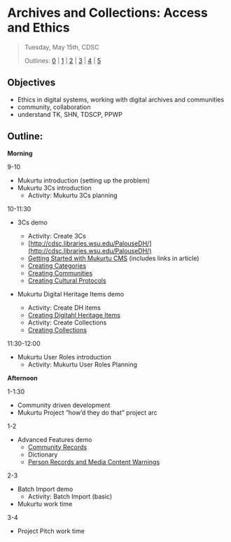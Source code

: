 # Archives and Collections: Access and Ethics

> Tuesday, May 15th, CDSC
> 
> Outlines: [0](day-0.md) | [1](day-1.md) | [2](day-2.md) | [3](day-3.md) | [4](day-4.md) | [5](day-5.md)

## Objectives

- Ethics in digital systems, working with digital archives and communities
- community, collaboration
- understand TK, SHN, TDSCP, PPWP

## Outline: 

**Morning** 

9-10
- Mukurtu introduction (setting up the problem)
- Mukurtu 3Cs introduction
  - Activity: Mukurtu 3Cs planning

10-11:30
- 3Cs demo
  - Activity: Create 3Cs
  - [http://cdsc.libraries.wsu.edu/PalouseDH/](http://cdsc.libraries.wsu.edu/PalouseDH/)
  - [Getting Started with Mukurtu CMS](http://support.mukurtu.org/customer/en/portal/articles/2794448-getting-started-with-mukurtu-cms) (includes links in article)
  - [Creating Categories](http://support.mukurtu.org/customer/en/portal/articles/2432734-how-to-create-categories)
  - [Creating Communities](http://support.mukurtu.org/customer/en/portal/articles/2432702-how-to-create-communities)
  - [Creating Cultural Protocols](http://support.mukurtu.org/customer/en/portal/articles/2432755-how-to-create-cultural-protocols)

- Mukurtu Digital Heritage Items demo
  - Activity: Create DH items
  - [Creating Digitahl Heritage Items](http://support.mukurtu.org/customer/en/portal/articles/2558808-how-to-create-digital-heritage-items)
  - Activity: Create Collections
  - [Creating Collections](http://support.mukurtu.org/customer/portal/articles/2558820)

11:30-12:00
- Mukurtu User Roles introduction
  - Activity: Mukurtu User Roles Planning

**Afternoon**

1-1:30
- Community driven development
- Mukurtu Project “how’d they do that” project arc

1-2
- Advanced Features demo
  - [Community Records](http://support.mukurtu.org/customer/en/portal/articles/2433020-how-to-create-community-records?b_id=633)
  - Dictionary
  - [Person Records and Media Content Warnings](http://support.mukurtu.org/customer/en/portal/topics/1097769-mukurtu-taxonomy-records/articles?b_id=633)

2-3
- Batch Import demo
  - Activity: Batch Import (basic)
- Mukurtu work time

3-4
- Project Pitch work time
